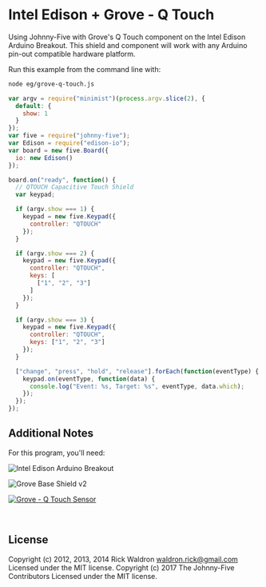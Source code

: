 <!--remove-start-->

# Intel Edison + Grove - Q Touch

<!--remove-end-->


Using Johnny-Five with Grove's Q Touch component on the Intel Edison Arduino Breakout. This shield and component will work with any Arduino pin-out compatible hardware platform.







Run this example from the command line with:
```bash
node eg/grove-q-touch.js
```


```javascript
var argv = require("minimist")(process.argv.slice(2), {
  default: {
    show: 1
  }
});
var five = require("johnny-five");
var Edison = require("edison-io");
var board = new five.Board({
  io: new Edison()
});

board.on("ready", function() {
  // QTOUCH Capacitive Touch Shield
  var keypad;

  if (argv.show === 1) {
    keypad = new five.Keypad({
      controller: "QTOUCH"
    });
  }

  if (argv.show === 2) {
    keypad = new five.Keypad({
      controller: "QTOUCH",
      keys: [
        ["1", "2", "3"]
      ]
    });
  }

  if (argv.show === 3) {
    keypad = new five.Keypad({
      controller: "QTOUCH",
      keys: ["1", "2", "3"]
    });
  }

  ["change", "press", "hold", "release"].forEach(function(eventType) {
    keypad.on(eventType, function(data) {
      console.log("Event: %s, Target: %s", eventType, data.which);
    });
  });
});


```








## Additional Notes
For this program, you'll need:

![Intel Edison Arduino Breakout](https://cdn.sparkfun.com//assets/parts/1/0/1/3/9/13097-06.jpg)

![Grove Base Shield v2](http://www.seeedstudio.com/depot/images/product/base%20shield%20V2_01.jpg)

[![Grove - Q Touch Sensor](http://www.seeedstudio.com/depot/images/product/Grove-Q%20Touch%20Sensor_02.jpg)](http://www.seeedstudio.com/depot/GroveQ-Touch-Sensor-p-1854.html)



&nbsp;

<!--remove-start-->

## License
Copyright (c) 2012, 2013, 2014 Rick Waldron <waldron.rick@gmail.com>
Licensed under the MIT license.
Copyright (c) 2017 The Johnny-Five Contributors
Licensed under the MIT license.

<!--remove-end-->
